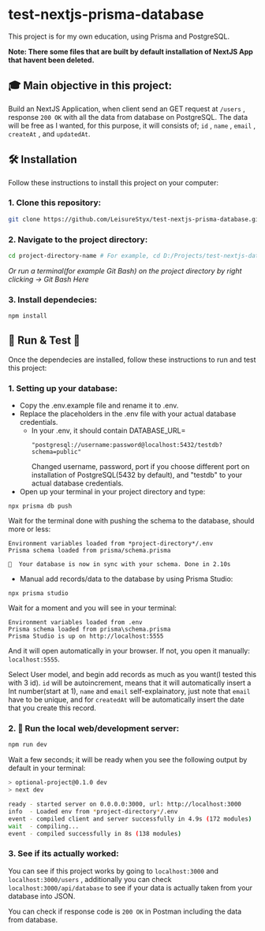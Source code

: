 # test-nextjs-prisma-database
This project is for my own education, using Prisma and PostgreSQL.

**Note: There some files that are built by default installation of NextJS App that havent been deleted.**

## :mortar_board: Main objective in this project:
Build an NextJS Application, when client send an GET request at `/users` , response `200 OK` with all the data from database on PostgreSQL. The data will be free as I wanted, for this purpose, it will consists of; `id` , `name` , `email` , `createAt` , and `updatedAt`.

## :hammer_and_wrench: Installation
Follow these instructions to install this project on your computer:
### 1. Clone this repository:
```bash
git clone https://github.com/LeisureStyx/test-nextjs-prisma-database.git
```

### 2. Navigate to the project directory:
```bash
cd project-directory-name # For example, cd D:/Projects/test-nextjs-database
```
*Or run a terminal(for example Git Bash) on the project directory by right clicking -> Git Bash Here*

### 3. Install dependecies:
```bash
npm install
```

## :rocket: Run & Test :test_tube:
Once the dependecies are installed, follow these instructions to run and test this project:

### 1. Setting up your database:
- Copy the .env.example file and rename it to .env.
- Replace the placeholders in the .env file with your actual database credentials.
    - In your .env, it should contain DATABASE_URL=
        ```
        "postgresql://username:password@localhost:5432/testdb?schema=public"
        ```
        Changed username, password, port if you choose different port on installation of PostgreSQL(5432 by default), and "testdb" to your actual database credentials.
- Open up your terminal in your project directory and type:
```
npx prisma db push
```
Wait for the terminal done with pushing the schema to the database, should more or less:
```
Environment variables loaded from *project-directory*/.env 
Prisma schema loaded from prisma/schema.prisma

🚀  Your database is now in sync with your schema. Done in 2.10s
```

- Manual add records/data to the database by using Prisma Studio:
```
npx prisma studio
```

Wait for a moment and you will see in your terminal:
```
Environment variables loaded from .env
Prisma schema loaded from prisma\schema.prisma
Prisma Studio is up on http://localhost:5555
```
And it will open automatically in your browser. If not, you open it manually: `localhost:5555`.

Select User model, and begin add records as much as you want(I tested this with 3 id). `id` will be autoincrement, means that it will automatically insert a Int number(start at 1), `name` and `email` self-explainatory, just note that `email` have to be unique, and for `createdAt` will be automatically insert the date that you create this record.

### 2. :rocket: Run the local web/development server:
```bash
npm run dev
```
Wait a few seconds; it will be ready when you see the following output by default in your terminal:
```bash
> optional-project@0.1.0 dev
> next dev

ready - started server on 0.0.0.0:3000, url: http://localhost:3000
info  - Loaded env from *project-directory*/.env
event - compiled client and server successfully in 4.9s (172 modules)
wait  - compiling...
event - compiled successfully in 8s (138 modules)
```

### 3. See if its actually worked:
You can see if this project works by going to `localhost:3000` and `localhost:3000/users` , additionally you can check `localhost:3000/api/database` to see if your data is actually taken from your database into JSON.

You can check if response code is `200 OK` in Postman including the data from database.